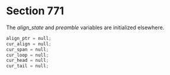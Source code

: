 # Section 771

The *align_state* and *preamble* variables are initialized elsewhere.

```c << Set initial values of key variables >>+=
align_ptr = null;
cur_align = null;
cur_span = null;
cur_loop = null;
cur_head = null;
cur_tail = null;
```
